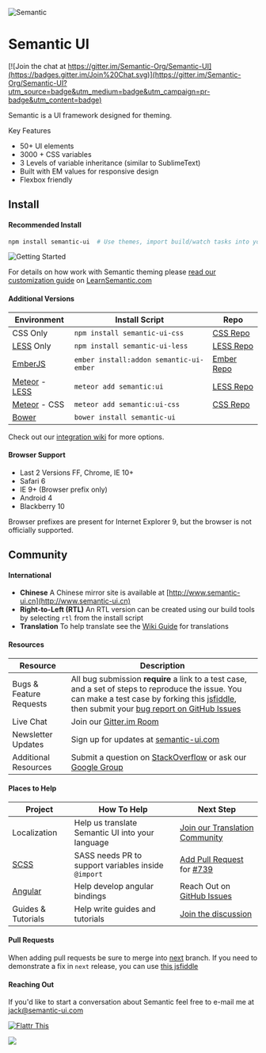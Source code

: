 ![Semantic](http://www.semantic-ui.com/images/logo.png)

# Semantic UI

[![Join the chat at https://gitter.im/Semantic-Org/Semantic-UI](https://badges.gitter.im/Join%20Chat.svg)](https://gitter.im/Semantic-Org/Semantic-UI?utm_source=badge&utm_medium=badge&utm_campaign=pr-badge&utm_content=badge)

Semantic is a UI framework designed for theming.

Key Features
* 50+ UI elements
* 3000 + CSS variables
* 3 Levels of variable inheritance (similar to SublimeText)
* Built with EM values for responsive design
* Flexbox friendly

## Install

#### Recommended Install
```bash
npm install semantic-ui  # Use themes, import build/watch tasks into your own gulpfile.
```

![Getting Started](https://dl.dropboxusercontent.com/u/2657007/install.gif)

For details on how work with Semantic theming please [read our customization guide](http://learnsemantic.com/developing/customizing.html) on [LearnSemantic.com](http://learnsemantic.com/)

#### Additional Versions

Environment | Install Script | Repo 
--- | --- | --- | 
CSS Only | `npm install semantic-ui-css` | [CSS Repo](https://github.com/Semantic-Org/Semantic-UI-CSS)
[LESS](https://github.com/less/less.js/) Only | `npm install semantic-ui-less` | [LESS Repo](https://github.com/Semantic-Org/Semantic-UI-LESS)
[EmberJS](http://emberjs.com/) | `ember install:addon semantic-ui-ember` | [Ember Repo](https://github.com/Semantic-Org/Semantic-UI-Ember)
|[Meteor](https://www.meteor.com/) - [LESS](https://github.com/less/less.js/) | `meteor add semantic:ui` | [LESS Repo](https://github.com/Semantic-Org/Semantic-UI-LESS) |
|[Meteor](https://www.meteor.com/) - CSS | `meteor add semantic:ui-css` | [CSS Repo](https://github.com/Semantic-Org/Semantic-UI-CSS) |
[Bower](http://bower.io/) | `bower install semantic-ui` | 

Check out our [integration wiki](https://github.com/Semantic-Org/Semantic-UI/wiki/Integration) for more options.

#### Browser Support

* Last 2 Versions FF, Chrome, IE 10+
* Safari 6
* IE 9+ (Browser prefix only)
* Android 4
* Blackberry 10

Browser prefixes are present for Internet Explorer 9, but the browser is not officially supported.

## Community

#### International

* **Chinese** A Chinese mirror site is available at [http://www.semantic-ui.cn](http://www.semantic-ui.cn)
* **Right-to-Left (RTL)** An RTL version can be created using our build tools by selecting `rtl` from the install script
* **Translation** To help translate see the [Wiki Guide](https://github.com/Semantic-Org/Semantic-UI/wiki/Translating-Semantic-UI-Docs) for translations

#### Resources

Resource | Description
--- | --- |
Bugs & Feature Requests |  All bug submission **require** a link to a test case, and a set of steps to reproduce the issue. You can make a test case by forking this [jsfiddle](http://jsfiddle.net/efp8z6Ln/), then submit your [bug report on GitHub Issues](https://github.com/Semantic-Org/Semantic-UI/issues)
Live Chat | Join our [Gitter.im Room](https://gitter.im/Semantic-Org/Semantic-UI)
Newsletter Updates | Sign up for updates at [semantic-ui.com](http://www.semantic-ui.com)
Additional Resources  | Submit a question on [StackOverflow](http://www.stackoverflow.com) or ask our [Google Group](https://groups.google.com/forum/#!forum/semantic-ui)

#### Places to Help

Project | How To Help | Next Step 
--- | --- | --- | 
Localization | Help us translate Semantic UI into your language | [Join our Translation Community](https://github.com/Semantic-Org/Semantic-UI/wiki/Translating-Semantic-UI-Docs)
[SCSS](http://sass-lang.com/) | SASS needs PR to support variables inside `@import` | [Add Pull Request](https://github.com/sass/sass/pulls) for [#739](https://github.com/sass/sass/issues/739#issuecomment-73984809)
[Angular](https://angularjs.org/) | Help develop angular bindings | Reach Out on [GitHub Issues](https://github.com/Semantic-Org/Semantic-UI-Angular/issues/8)
Guides & Tutorials | Help write guides and tutorials | [Join the discussion](https://github.com/Semantic-Org/Semantic-UI/issues/1571)

#### Pull Requests

When adding pull requests be sure to merge into [next](https://github.com/Semantic-Org/Semantic-UI/tree/next) branch. If you need to demonstrate a fix in ``next`` release, you can use [this jsfiddle](http://jsfiddle.net/rduvhn8u/1/)

#### Reaching Out

If you'd like to start a conversation about Semantic feel free to e-mail me at [jack@semantic-ui.com](mailto:jack@semantic-ui.com)

[![Flattr This](https://api.flattr.com/button/flattr-badge-large.png)](https://flattr.com/submit/auto?user_id=jlukic&url=https%3A%2F%2Fgithub.com%2Fjlukic%2FSemantic-UI)

<img src="http://npm.packagequality.com/badge/semantic-ui.png"/>
